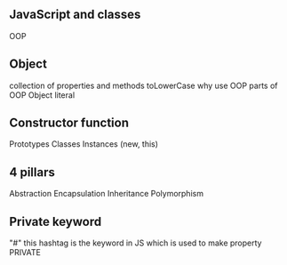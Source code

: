 ## JavaScript and classes

OOP

## Object
collection of properties and methods
toLowerCase
why use OOP
parts of OOP
Object literal

## Constructor function
Prototypes
Classes
Instances (new, this)
## 4 pillars
Abstraction Encapsulation Inheritance Polymorphism

## Private keyword
"#" this hashtag is the keyword in JS which is used to make property PRIVATE
